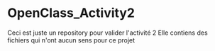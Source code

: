 # OpenClass_Activity2
Ceci est juste un repository pour valider l'activité 2
Elle contiens des fichiers qui n'ont aucun sens pour ce projet
